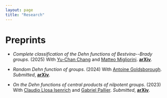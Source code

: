 ```yaml
---
layout: page
title: "Research"
---
```


# Preprints

* <em>Complete classification of the Dehn functions of Bestvina--Brady groups</em>. (2025) With [Yu-Chan Chang](https://sites.google.com/view/yuchanchang/home?authuser=0) and [Matteo Migliorini](https://www.matteomigliorini.it/en/). [<b>arXiv</b>][BBkernels].

* <em>Random Dehn function of groups</em>. (2024) With [Antoine Goldsborough](https://www.antoinegoldsborough.com). _Submitted_, [<b>arXiv</b>][RandomDehn].

* <em>On the Dehn functions of central products of nilpotent groups</em>. (2023) With [Claudio Llosa Isenrich](https://www.math.kit.edu/user/llosa/index.html) and [Gabriel Pallier](https://gpallier.github.io). _Submitted_, [<b>arXiv</b>][CentralDehn].



[CentralDehn]: https://arxiv.org/abs/2310.11144
[RandomDehn]: https://arxiv.org/abs/2411.12715
[BBkernels]: https://arxiv.org/abs/2507.07566 
